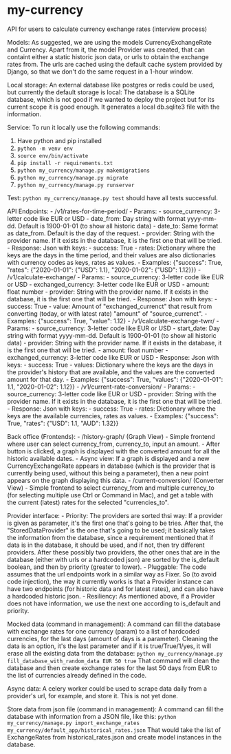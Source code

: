 # my-currency

API for users to calculate currency exchange rates (interview process)

Models: As suggested, we are using the models CurrencyExchangeRate and Currency. Apart from it, the model Provider was created, that can containt either a static historic json data, or urls to obtain the exchange rates from. The urls are cached using the default cache system provided by Django, so that we don't do the same request in a 1-hour window.

Local storage: An external database like postgres or redis could be used, but currently the default storage is local: The database is a SQLite database, which is not good if we wanted to deploy the project but for its current scope it is good enough. It generates a local db.sqlite3 file with the information.

Service: To run it locally use the following commands:

1. Have python and pip installed
2. `python -m venv env`
3. `source env/bin/activate`
4. `pip install -r requirements.txt`
5. `python my_currency/manage.py makemigrations`
6. `python my_currency/manage.py migrate`
7. `python my_currency/manage.py runserver`

Test:
`python my_currency/manage.py test`
should have all tests successful.

API Endpoints:
    - /v1/rates-for-time-period/
        - Params: 
            - source_currency: 3-letter code like EUR or USD
            - date_from: Day string with format yyyy-mm-dd. Default is 1900-01-01 (to show all historic data)
            - date_to: Same format as date_from. Default is the day of the request.
            - provider: String with the provider name. If it exists in the database, it is the first one that will be tried.
        - Response: Json with keys:
            - success: True
            - rates: Dictionary where the keys are the days in the time period, and their values are also dictionaries with currency codes as keys, rates as values.
            - Examples: {"success": True, "rates": {"2020-01-01": {"USD": 1.1}, "2020-01-02": {"USD": 1.12}}}
    - /v1/calculate-exchange/
        - Params: 
            - source_currency: 3-letter code like EUR or USD
            - exchanged_currency: 3-letter code like EUR or USD
            - amount: float number
            - provider: String with the provider name. If it exists in the database, it is the first one that will be tried.
        - Response: Json with keys:
            - success: True
            - value: Amount of "exchanged_currenct" that result from converting (today, or with latest rate) "amount" of "source_currenct".
            - Examples: {"success": True, "value": 1.12}
    - /v1/calculate-exchange-twrr/
        - Params: 
            - source_currency: 3-letter code like EUR or USD
            - start_date: Day string with format yyyy-mm-dd. Default is 1900-01-01 (to show all historic data)
            - provider: String with the provider name. If it exists in the database, it is the first one that will be tried.
            - amount: float number
            - exchanged_currency: 3-letter code like EUR or USD
        - Response: Json with keys:
            - success: True
            - values: Dictionary where the keys are the days in the provider's history that are available, and the values are the converted amount for that day.
            - Examples: {"success": True, "values": {"2020-01-01": 1.1, "2020-01-02": 1.12}}
    - /v1/current-rate-conversion/
        - Params: 
            - source_currency: 3-letter code like EUR or USD
            - provider: String with the provider name. If it exists in the database, it is the first one that will be tried.
        - Response: Json with keys:
            - success: True
            - rates: Dictionary where the keys are the available currencies, rates as values.
            - Examples: {"success": True, "rates": {"USD": 1.1, "AUD": 1.32}}

Back office (Frontends):
    - /history-graph/ (Graph View)
        - Simple frontend where user can select currency_from, currency_to, input an amount.
        - After button is clicked, a graph is displayed with the converted amount for all the historic available dates.
        - Async view: If a graph is displayed and a new CurrencyExchangeRate appears in database (which is the provider that is currently being used, without this being a parameter), then a new point appears on the graph displaying this data.
    - /current-conversion/ (Converter View)
        - Simple frontend to select currency_from and multiple currency_to (for selecting multiple use Ctrl or Command in Mac), and get a table with the current (latest) rates for the selected "currencies_to".

Provider interface:
    - Priority: The providers are sorted thsi way: If a provider is given as parameter, it's the first one that's going to be tries. After that, the "StoredDataProvider" is the one that's going to be used; it basically takes the information from the database, since a requirement mentioned that if data is in the database, it should be used, and if not, then try different providers. After these possibly two providers, the other ones that are in the database (either with urls or a hardcoded json) are sorted by the is_default boolean, and then by priority (greater to lower).
    - Pluggable: The code assumes that the url endpoints work in a similar way as Fixer. So (to avoid code injection), the way it currently works is that a Provider instance can have two endpoints (for historic data and for latest rates), and can also have a hardcoded historic json.
    - Resiliency: As mentioned above, if a Provider does not have information, we use the next one according to is_default and priority.

Mocked data (command in management): A command can fill the database with exchange rates for one currency (param) to a list of hardcoded currencies, for the last days (amount of days is a parameter). Cleaning the data is an option, it's the last parameter and if it is true/True/1/yes, it will erase all the existing data from the database:
`python my_currency/manage.py fill_database_with_random_data EUR 50 true`
That command will clean the database and then create exchange rates for the last 50 days from EUR to the list of currencies already defined in the code.

Async data: A celery worker could be used to scrape data daily from a provider's url, for example, and store it. This is not yet done.

Store data from json file (command in management): A command can fill the database with information from a JSON file, like this:
`python my_currency/manage.py import_exchange_rates my_currency/default_app/historical_rates.json`
That would take the list of ExchangeRates from historical_rates.json and create model instances in the database.